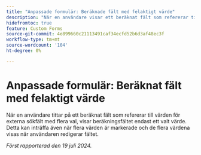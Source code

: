 ```yaml
---
title: "Anpassade formulär: Beräknade fält med felaktigt värde"
description: "När en användare visar ett beräknat fält som refererar till värden för externa sökfält som har flera val, visar beräkningsfältet endast ett valt värde. Detta kan inträffa även när flera värden är markerade och de flera värdena visas när användaren redigerar fältet."
hidefromtoc: true
feature: Custom Forms
source-git-commit: 4e899660c21113491caf34ecfd52b6d3af48ec3f
workflow-type: tm+mt
source-wordcount: '104'
ht-degree: 0%

---
```



# Anpassade formulär: Beräknat fält med felaktigt värde

När en användare tittar på ett beräknat fält som refererar till värden för externa sökfält med flera val, visar beräkningsfältet endast ett valt värde. Detta kan inträffa även när flera värden är markerade och de flera värdena visas när användaren redigerar fältet.

_Först rapporterad den 19 juli 2024._
